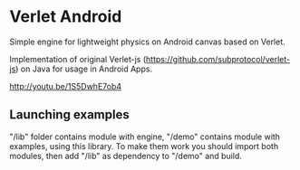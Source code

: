 Verlet Android
==============

Simple engine for lightweight physics on Android canvas based on Verlet.

Implementation of original Verlet-js (https://github.com/subprotocol/verlet-js) on Java for usage in Android Apps.

http://youtu.be/1S5DwhE7ob4

Launching examples
------------------

"/lib" folder contains module with engine, "/demo" contains module with examples, using this library. To make them work you should import both modules, then add "/lib" as dependency to "/demo" and build.
